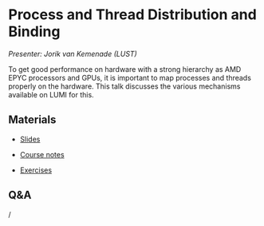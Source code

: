 # Process and Thread Distribution and Binding

*Presenter: Jorik van Kemenade (LUST)*

To get good performance on hardware with a strong hierarchy as AMD EPYC processors and
GPUs, it is important to map processes and threads properly on the hardware. This talk discusses
the various mechanisms available on LUMI for this.


## Materials

<!--
Materials will be made available after the lecture
-->
<!--
<video src="https://462000265.lumidata.eu/2p3day-20250303/recordings/202-Binding.mp4" controls="controls"></video>
<!--
-    A video recording will follow.
-->

-   [Slides](https://462000265.lumidata.eu/2p3day-20250303/files/LUMI-2p3day-20250303-202-Binding.pdf)

-   [Course notes](202-Binding.md)

-   [Exercises](E202-Binding.md)


## Q&A

/
